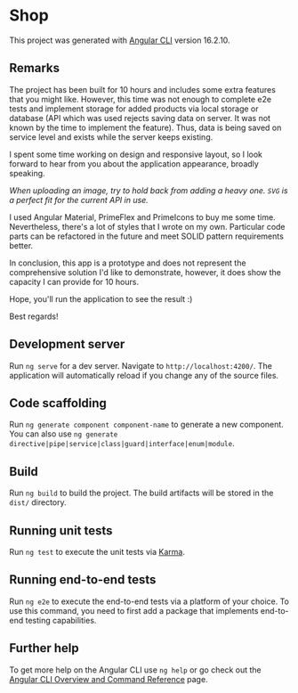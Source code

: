 # Shop

This project was generated with [Angular CLI](https://github.com/angular/angular-cli) version 16.2.10.

## Remarks

The project has been built for 10 hours and includes some extra features that you might like. However, this time was not enough
to complete e2e tests and implement storage for added products via local storage or database (API which was used rejects saving data on server. It was not known by the time to implement the feature).
Thus, data is being saved on service level and exists while the server keeps existing.

I spent some time working on design and responsive layout, so I look forward to hear from you about the application appearance, broadly speaking. 

*When uploading an image, try to hold back from adding a heavy one. `SVG` is a perfect fit for the current API in use.*

I used Angular Material, PrimeFlex and PrimeIcons to buy me some time. Nevertheless, there's a lot of styles that I wrote on my own. 
Particular code parts can be refactored in the future and meet SOLID pattern requirements better.

In conclusion, this app is a prototype and does not represent the comprehensive solution I'd like to demonstrate, however, it does show the capacity 
I can provide for 10 hours.

Hope, you'll run the application to see the result :) 

Best regards!

## Development server

Run `ng serve` for a dev server. Navigate to `http://localhost:4200/`. The application will automatically reload if you change any of the source files.

## Code scaffolding

Run `ng generate component component-name` to generate a new component. You can also use `ng generate directive|pipe|service|class|guard|interface|enum|module`.

## Build

Run `ng build` to build the project. The build artifacts will be stored in the `dist/` directory.

## Running unit tests

Run `ng test` to execute the unit tests via [Karma](https://karma-runner.github.io).

## Running end-to-end tests

Run `ng e2e` to execute the end-to-end tests via a platform of your choice. To use this command, you need to first add a package that implements end-to-end testing capabilities.

## Further help

To get more help on the Angular CLI use `ng help` or go check out the [Angular CLI Overview and Command Reference](https://angular.io/cli) page.

